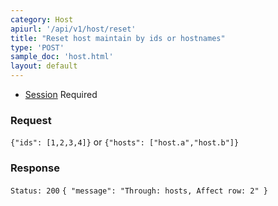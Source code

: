 ```yaml
---
category: Host
apiurl: '/api/v1/host/reset'
title: "Reset host maintain by ids or hostnames"
type: 'POST'
sample_doc: 'host.html'
layout: default
---
```


* [Session](#/authentication) Required

### Request
```{"ids": [1,2,3,4]}```
or
```{"hosts": ["host.a","host.b"]}```

### Response

```Status: 200```
```{ "message": "Through: hosts, Affect row: 2" }```
